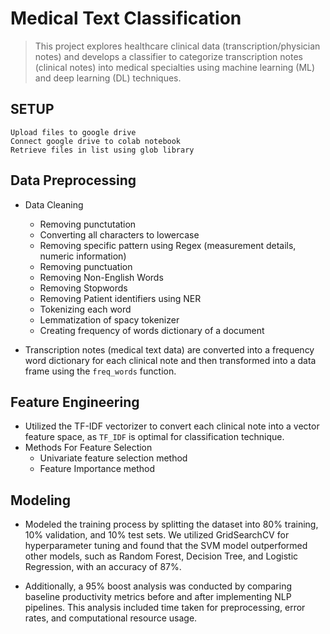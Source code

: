 # Medical Text Classification

> This project explores healthcare clinical data (transcription/physician notes) and develops a classifier to categorize transcription notes (clinical notes) into medical specialties using machine learning (ML) and deep learning (DL) techniques.

## SETUP
    Upload files to google drive
    Connect google drive to colab notebook
    Retrieve files in list using glob library
    

## Data Preprocessing
- Data Cleaning
   + Removing punctutation
   + Converting all characters to lowercase
   + Removing specific pattern using Regex (measurement details, numeric information)
   + Removing punctuation
   + Removing Non-English Words
   + Removing Stopwords
   + Removing Patient identifiers using NER
   + Tokenizing each word
   + Lemmatization of spacy tokenizer
   + Creating frequency of words dictionary of a document

- Transcription notes (medical text data) are converted into a frequency word dictionary for each clinical note and then transformed into a data frame using the `freq_words` function.

## Feature Engineering
- Utilized the TF-IDF vectorizer to convert each clinical note into a vector feature space, as `TF_IDF` is optimal for classification technique.
- Methods For Feature Selection
  - Univariate feature selection method
  - Feature Importance method

## Modeling
- Modeled the training process by splitting the dataset into 80% training, 10% validation, and 10% test sets. We utilized GridSearchCV for hyperparameter tuning and found that the SVM
  model outperformed other models, such as Random Forest, Decision Tree, and Logistic Regression, with an accuracy of 87%.

- Additionally, a 95% boost analysis was conducted by comparing baseline productivity metrics before and after implementing NLP pipelines. This analysis included time taken for
  preprocessing, error rates, and computational resource usage.




